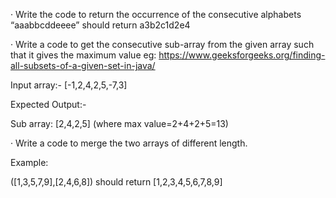· Write the code to return the occurrence of the consecutive alphabets “aaabbcddeeee” should return a3b2c1d2e4

· Write a code to get the consecutive sub-array from the given array such that it gives the maximum value eg: https://www.geeksforgeeks.org/finding-all-subsets-of-a-given-set-in-java/

Input array:- [-1,2,4,2,5,-7,3]

Expected Output:-

Sub array: [2,4,2,5] (where max value=2+4+2+5=13)

· Write a code to merge the two arrays of different length.

Example:

([1,3,5,7,9],[2,4,6,8]) should return [1,2,3,4,5,6,7,8,9]

